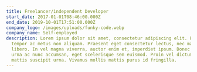 ```yaml
---
title: Freelancer/independent Developer
start_date: 2017-01-01T08:46:00.000Z
end_date: 2019-10-01T17:51:00.000Z
company_logo: /images/uploads/funky-code.webp
company_name: Self-employed
description: Lorem ipsum dolor sit amet, consectetur adipiscing elit. Fusce
  tempor ac metus non aliquam. Praesent eget consectetur lectus, nec malesuada
  libero. In vel magna viverra, auctor enim et, imperdiet ipsum. Donec vehicula
  urna ac nunc accumsan, eget scelerisque sem euismod. Proin vel dictum lectus,
  mattis suscipit urna. Vivamus mollis mattis purus id fringilla.
---
```


